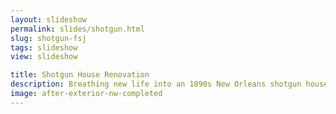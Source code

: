 ```yaml
---
layout: slideshow
permalink: slides/shotgun.html
slug: shotgun-fsj
tags: slideshow
view: slideshow

title: Shotgun House Renovation
description: Breathing new life into an 1890s New Orleans shotgun house.
image: after-exterior-nw-completed
---
```

